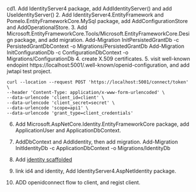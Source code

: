cd1. Add IdentityServer4 package, add AddIdentityServer() and add UseIdentityServer()
2. Add IdentityServer4.EntityFramework and Pomelo.EntityFrameworkCore.MySql package, add AddConfigurationStore and AddOperationalStore.
3. Add Microsoft.EntityFrameworkCore.Tools/Microsoft.EntityFrameworkCore.Design package, and add migration.
    Add-Migration InitPersistedGrantDb -c PersistedGrantDbContext -o Migrations/PersistedGrantDb
    Add-Migration InitConfigurationDb -c ConfigurationDbContext -o Migrations/ConfigurationDb
4. create X.509 certificates.
5. visit well-known endopint https://localhost:5001/.well-known/openid-configuration, and add jwtapi test project.
```
curl --location --request POST 'https://localhost:5001/connect/token' \
--header 'Content-Type: application/x-www-form-urlencoded' \
--data-urlencode 'client_id=client' \
--data-urlencode 'client_secret=secret' \
--data-urlencode 'scope=api1' \
--data-urlencode 'grant_type=client_credentials'
```

6. Add Microsoft.AspNetCore.Identity.EntityFrameworkCore package, add ApplicationUser and ApplicationDbContext.
7. AddDbContext and AddIdentity, then add migration.
    Add-Migration InitIdentityDb -c ApplicationDbContext -o Migrations/IdentityDb
8. Add [identity scaffolded](https://docs.microsoft.com/en-us/aspnet/core/security/authentication/scaffold-identity?view=aspnetcore-6.0&tabs=visual-studio)

9. link id4 and identity, Add IdentityServer4.AspNetIdentity package. 

10. ADD openidconnect flow to client, and regist client.   